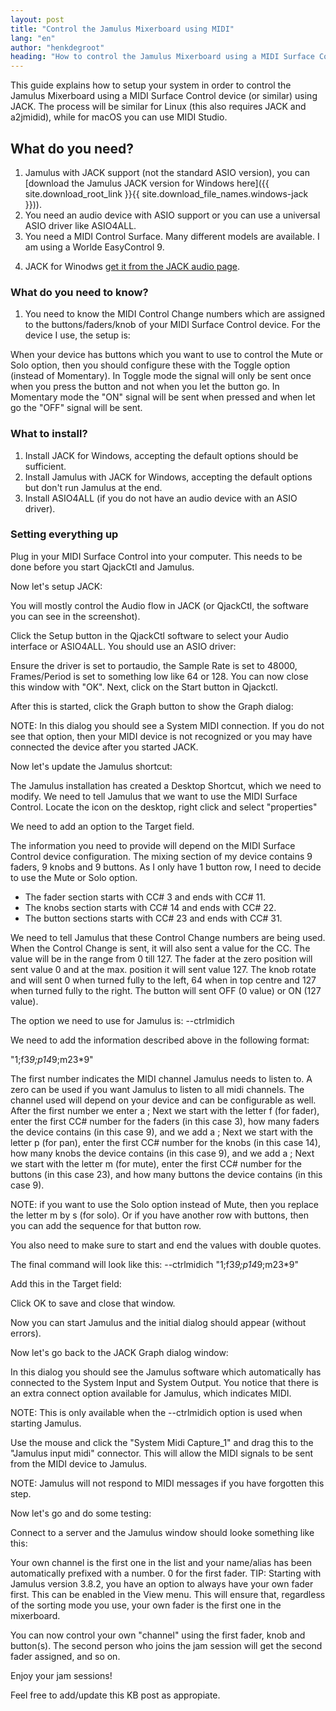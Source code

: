 ```yaml
---
layout: post
title: "Control the Jamulus Mixerboard using MIDI"
lang: "en"
author: "henkdegroot"
heading: "How to control the Jamulus Mixerboard using a MIDI Surface Control in Windows using JACK"
---
```


This guide explains how to setup your system in order to control the Jamulus Mixerboard using a MIDI Surface Control device (or similar) using JACK.
The process will be similar for Linux (this also requires JACK and a2jmidid), while for macOS you can use MIDI Studio.

## What do you need?
1. Jamulus with JACK support (not the standard ASIO version), you can [download the Jamulus JACK version for Windows here]({{ site.download_root_link }}{{ site.download_file_names.windows-jack }})).
2. You need an audio device with ASIO support or you can use a universal ASIO driver like ASIO4ALL.
3. You need a MIDI Control Surface. Many different models are available. I am using a Worlde EasyControl 9.
 <!-- HERE PICTURE of the MIDI DEVICE -->
4. JACK for Winodws [get it from the JACK audio page](https://jackaudio.org/downloads/).

### What do you need to know?
1. You need to know the MIDI Control Change numbers which are assigned to the buttons/faders/knob of your MIDI Surface Control device. For the device I use, the setup is:
 <!-- HERE PICTURE with CC numbers -->
  When your device has buttons which you want to use to control the Mute or Solo option, then you should configure these with the Toggle option (instead of Momentary). In Toggle mode the signal will only be sent once when you press the button and not when you let the button go. In Momentary mode the "ON" signal will be sent when pressed and when let go the "OFF" signal will be sent.

### What to install?
1. Install JACK for Windows, accepting the default options should be sufficient.
2. Install Jamulus with JACK for Windows, accepting the default options but don't run Jamulus at the end.
3. Install ASIO4ALL (if you do not have an audio device with an ASIO driver).

### Setting everything up
Plug in your MIDI Surface Control into your computer. This needs to be done before you start QjackCtl and Jamulus.

Now let's setup JACK:

You will mostly control the Audio flow in JACK (or QjackCtl, the software you can see in the screenshot).

<!-- QjackCtl IMAGE HERE -->

Click the Setup button in the QjackCtl software to select your Audio interface or ASIO4ALL.
You should use an ASIO driver:

<!-- QjackCtl IMAGE HERE -->

Ensure the driver is set to portaudio, the Sample Rate is set to 48000,  Frames/Period is set to something low like 64 or 128. You can now close this window with "OK".
Next, click on the Start button in Qjackctl.

After this is started, click the Graph button to show the Graph dialog:

<!-- QJackCtl Graph window at startup-->

NOTE: In this dialog you should see a System MIDI connection. If you do not see that option, then your MIDI device is not recognized or you may have connected the device after you started JACK.

Now let's update the Jamulus shortcut:

The Jamulus installation has created a Desktop Shortcut, which we need to modify. We need to tell Jamulus that we want to use the MIDI Surface Control.
Locate the icon on the desktop, right click and select "properties"

<!-- Desktop Shortcut -->

We need to add an option to the Target field.

The information you need to provide will depend on the MIDI Surface Control device configuration.
The mixing section of my device contains 9 faders, 9 knobs and 9 buttons. As I only have 1 button row, I need to decide to use the Mute or Solo option.
- The fader section starts with CC# 3 and ends with CC# 11.
- The knobs section starts with CC# 14 and ends with CC# 22.
- The button sections starts with CC# 23 and ends with CC# 31.

We need to tell Jamulus that these Control Change numbers are being used. When the Control Change is sent, it will also sent a value for the CC. The value will be in the range from 0 till 127.
The fader at the zero position will sent value 0 and at the max. position it will sent value 127.
The knob rotate and will sent 0 when turned fully to the left, 64 when in top centre and 127 when turned fully to the right.
The button will sent OFF (0 value) or ON (127 value).

The option we need to use for Jamulus is: --ctrlmidich

We need to add the information described above in the following format:

"1;f3*9;p14*9;m23*9"

The first number indicates the MIDI channel Jamulus needs to listen to. A zero can be used if you want Jamulus to listen to all midi channels. The channel used will depend on your device and can be configurable as well.
After the first number we enter a ;
Next we start with the letter f (for fader), enter the first CC# number for the faders (in this case 3), how many faders the device contains (in this case 9), and we add a ;
Next we start with the letter p (for pan), enter the first CC# number for the knobs (in this case 14), how many knobs the device contains (in this case 9), and we add a ;
Next we start with the letter m (for mute), enter the first CC# number for the buttons (in this case 23), and how many buttons the device contains (in this case 9).

NOTE: if you want to use the Solo option instead of Mute, then you replace the letter m by s (for solo). Or if you have another row with buttons, then you can add the sequence for that button row.

You also need to make sure to start and end the values with double quotes.

The final command will look like this: --ctrlmidich "1;f3*9;p14*9;m23*9"

Add this in the Target field:

<!-- SHORTCUT with MIDI OPTION -->

Click OK to save and close that window.

Now you can start Jamulus and the initial dialog should appear (without errors).

<!-- JAMULUS STARTUP WINDOW HERE -->

Now let's go back to the JACK Graph dialog window:

<!-- QJackCtl Graph window -->

In this dialog you should see the Jamulus software which automatically has connected to the System Input and System Output.
You notice that there is an extra connect option available for Jamulus, which indicates MIDI.

NOTE: This is only available when the --ctrlmidich option is used when starting Jamulus.

Use the mouse and click the "System Midi Capture_1" and drag this to the "Jamulus input midi" connector.
This will allow the MIDI signals to be sent from the MIDI device to Jamulus.

<!-- QjackCtl with MIDI -->

NOTE: Jamulus will not respond to MIDI messages if you have forgotten this step.

Now let's go and do some testing:

Connect to a server and the Jamulus window should looke something like this:

<!-- Jamulus window with Mixerboard -->

Your own channel is the first one in the list and your name/alias has been automatically prefixed with a number. 0 for the first fader.
TIP: Starting with Jamulus version 3.8.2, you have an option to always have your own fader first. This can be enabled in the View menu. This will ensure that, regardless of the sorting mode you use, your own fader is the first one in the mixerboard.

You can now control your own "channel" using the first fader, knob and button(s). The second person who joins the jam session will get the second fader assigned, and so on.

Enjoy your jam sessions!

Feel free to add/update this KB post as appropiate.
